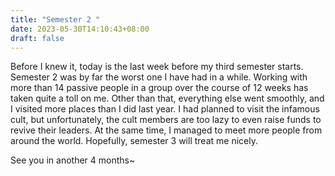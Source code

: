 ```yaml
---
title: "Semester 2 "
date: 2023-05-30T14:10:43+08:00
draft: false
---
```

<p>
Before I knew it, today is the last week before my third semester starts. Semester 2 was by far the worst one I have had in a while. Working with more than 14 passive people in a group over the course of 12 weeks has taken quite a toll on me. Other than that, everything else went smoothly, and I visited more places than I did last year. I had planned to visit the infamous cult, but unfortunately, the cult members are too lazy to even raise funds to revive their leaders. At the same time, I managed to meet more people from around the world. Hopefully, semester 3 will treat me nicely.

See you in another 4 months~
</p>
